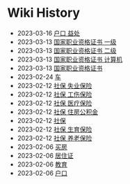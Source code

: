 # Wiki History

  - 2023-03-16 [户口 益处](/0019_户口_益处)
  - 2023-03-13 [国家职业资格证书 一级](/0016_国家职业资格证书_一级)
  - 2023-03-13 [国家职业资格证书 二级](/0017_国家职业资格证书_二级)
  - 2023-03-13 [国家职业资格证书 计算机](/0018_国家职业资格证书_计算机)
  - 2023-03-13 [国家职业资格证书](/0015_国家职业资格证书)
  - 2023-02-24 [车](/0014_车)
  - 2023-02-12 [社保 失业保险](/0011_社保_失业保险)
  - 2023-02-12 [社保 工伤保险](/0012_社保_工伤保险)
  - 2023-02-12 [社保 医疗保险](/0009_社保_医疗保险)
  - 2023-02-12 [社保 住房公积金](/0013_社保_住房公积金)
  - 2023-02-12 [社保](/0007_社保)
  - 2023-02-12 [社保 生育保险](/0010_社保_生育保险)
  - 2023-02-12 [社保 养老保险](/0008_社保_养老保险)
  - 2023-02-06 [买房](/0005_买房)
  - 2023-02-06 [居住证](/0003_居住证)
  - 2023-02-06 [教育](/0006_教育)
  - 2023-02-06 [户口](/0004_户口)
